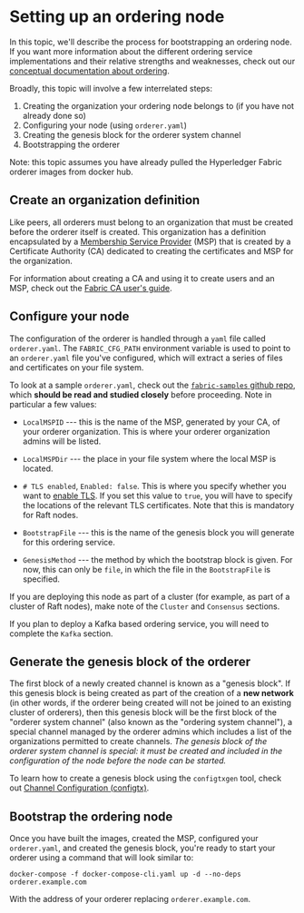 # Setting up an ordering node

In this topic, we'll describe the process for bootstrapping an ordering node.
If you want more information about the different ordering service implementations
and their relative strengths and weaknesses, check out our
[conceptual documentation about ordering](./orderer/ordering_service.html).

Broadly, this topic will involve a few interrelated steps:

1. Creating the organization your ordering node belongs to (if you have not already
   done so)
2. Configuring your node (using `orderer.yaml`)
3. Creating the genesis block for the orderer system channel
4. Bootstrapping the orderer

Note: this topic assumes you have already pulled the Hyperledger Fabric orderer
images from docker hub.

## Create an organization definition

Like peers, all orderers must belong to an organization that must be created
before the orderer itself is created. This organization has a definition
encapsulated by a [Membership Service Provider](./membership/membership.html)
(MSP) that is created by a Certificate Authority (CA) dedicated to creating the
certificates and MSP for the organization.

For information about creating a CA and using it to create users and an MSP,
check out the [Fabric CA user's guide](https://hyperledger-fabric-ca.readthedocs.io/en/latest/users-guide.html).

## Configure your node

The configuration of the orderer is handled through a `yaml` file called
`orderer.yaml`. The `FABRIC_CFG_PATH` environment variable is used to point to
an `orderer.yaml` file you've configured, which will extract a series of files
and certificates on your file system.

To look at a sample `orderer.yaml`, check out the [`fabric-samples` github repo](https://github.com/hyperledger/fabric/blob/release-1.4/sampleconfig/orderer.yaml), which **should be read and studied closely** before proceeding.
Note in particular a few values:

* `LocalMSPID` --- this is the name of the MSP, generated by your CA, of your
orderer organization. This is where your orderer organization admins will be
listed.

* `LocalMSPDir` --- the place in your file system where the local MSP is located.

*  `# TLS enabled`, `Enabled: false`. This is where you specify whether you want
to [enable TLS](enable_tls.html). If you set this value to `true`, you will have
to specify the locations of the relevant TLS certificates. Note that this is
mandatory for Raft nodes.

* `BootstrapFile` --- this is the name of the genesis block you will generate for
this ordering service.

* `GenesisMethod` --- the method by which the bootstrap block is given. For now,
this can only be `file`, in which the file in the `BootstrapFile` is specified.

If you are deploying this node as part of a cluster (for example, as part of a
cluster of Raft nodes), make note of the `Cluster` and `Consensus` sections.

If you plan to deploy a Kafka based ordering service, you will need to complete
the `Kafka` section.

## Generate the genesis block of the orderer

The first block of a newly created channel is known as a "genesis block". If
this genesis block is being created as part of the creation of a **new network**
(in other words, if the orderer being created will not be joined to an existing
cluster of orderers), then this genesis block will be the first block of the "orderer
system channel" (also known as the "ordering system channel"), a special channel
managed by the orderer admins which includes a list of the organizations permitted
to create channels. *The genesis block of the orderer system channel is special:
it must be created and included in the configuration of the node before the node
can be started.*

To learn how to create a genesis block using the `configtxgen` tool, check out
[Channel Configuration (configtx)](configtx.html).

## Bootstrap the ordering node

Once you have built the images, created the MSP, configured your `orderer.yaml`,
and created the genesis block, you're ready to start your orderer using a
command that will look similar to:

```
docker-compose -f docker-compose-cli.yaml up -d --no-deps orderer.example.com
```

With the address of your orderer replacing `orderer.example.com`.

<!--- Licensed under Creative Commons Attribution 4.0 International License
https://creativecommons.org/licenses/by/4.0/) -->
